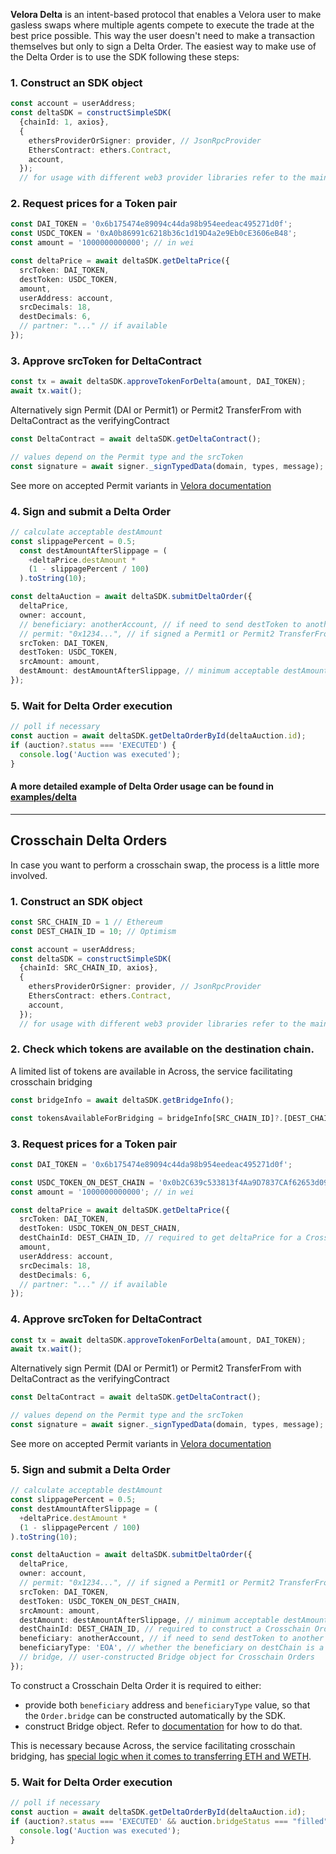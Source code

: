 **Velora Delta** is an intent-based protocol that enables a Velora user to make gasless swaps where multiple agents compete to execute the trade at the best price possible.
This way the user doesn't need to make a transaction themselves but only to sign a Delta Order.
The easiest way to make use of the Delta Order is to use the SDK following these steps:

### 1. Construct an SDK object

```ts
const account = userAddress;
const deltaSDK = constructSimpleSDK(
  {chainId: 1, axios},
  {
    ethersProviderOrSigner: provider, // JsonRpcProvider
    EthersContract: ethers.Contract,
    account,
  });
  // for usage with different web3 provider libraries refer to the main [README](./README.md)
```

### 2. Request prices for a Token pair

```ts
const DAI_TOKEN = '0x6b175474e89094c44da98b954eedeac495271d0f';
const USDC_TOKEN = '0xA0b86991c6218b36c1d19D4a2e9Eb0cE3606eB48';
const amount = '1000000000000'; // in wei

const deltaPrice = await deltaSDK.getDeltaPrice({
  srcToken: DAI_TOKEN,
  destToken: USDC_TOKEN,
  amount,
  userAddress: account,
  srcDecimals: 18,
  destDecimals: 6,
  // partner: "..." // if available
});
```


### 3. Approve srcToken for DeltaContract

```ts
const tx = await deltaSDK.approveTokenForDelta(amount, DAI_TOKEN);
await tx.wait();
```

Alternatively sign Permit (DAI or Permit1) or Permit2 TransferFrom with DeltaContract as the verifyingContract

```ts
const DeltaContract = await deltaSDK.getDeltaContract();

// values depend on the Permit type and the srcToken
const signature = await signer._signTypedData(domain, types, message);
```

See more on accepted Permit variants in [Velora documentation](https://developers.velora.xyz/api/velora-api/velora-delta-api/build-a-delta-order-to-sign#supported-permits)


### 4. Sign and submit a Delta Order

```ts
// calculate acceptable destAmount
const slippagePercent = 0.5;
  const destAmountAfterSlippage = (
    +deltaPrice.destAmount *
    (1 - slippagePercent / 100)
  ).toString(10);

const deltaAuction = await deltaSDK.submitDeltaOrder({
  deltaPrice,
  owner: account,
  // beneficiary: anotherAccount, // if need to send destToken to another account
  // permit: "0x1234...", // if signed a Permit1 or Permit2 TransferFrom for DeltaContract
  srcToken: DAI_TOKEN,
  destToken: USDC_TOKEN,
  srcAmount: amount,
  destAmount: destAmountAfterSlippage, // minimum acceptable destAmount
});
```

### 5. Wait for Delta Order execution

```ts
// poll if necessary
const auction = await deltaSDK.getDeltaOrderById(deltaAuction.id);
if (auction?.status === 'EXECUTED') {
  console.log('Auction was executed');
}
```

#### A more detailed example of Delta Order usage can be found in [examples/delta](./src/examples/delta.ts)




---------------------------------------------------

## Crosschain Delta Orders

In case you want to perform a crosschain swap, the process is a little more involved.

### 1. Construct an SDK object

```ts
const SRC_CHAIN_ID = 1 // Ethereum
const DEST_CHAIN_ID = 10; // Optimism

const account = userAddress;
const deltaSDK = constructSimpleSDK(
  {chainId: SRC_CHAIN_ID, axios},
  {
    ethersProviderOrSigner: provider, // JsonRpcProvider
    EthersContract: ethers.Contract,
    account,
  });
  // for usage with different web3 provider libraries refer to the main [README](./README.md)
```

### 2. Check which tokens are available on the destination chain.

A limited list of tokens are available in Across, the service facilitating crosschain bridging

```ts
const bridgeInfo = await deltaSDK.getBridgeInfo();

const tokensAvailableForBridging = bridgeInfo[SRC_CHAIN_ID]?.[DEST_CHAIN_ID]
```


### 3. Request prices for a Token pair

```ts
const DAI_TOKEN = '0x6b175474e89094c44da98b954eedeac495271d0f';

const USDC_TOKEN_ON_DEST_CHAIN = '0x0b2C639c533813f4Aa9D7837CAf62653d097Ff85'; // available for bridging on Optimism
const amount = '1000000000000'; // in wei

const deltaPrice = await deltaSDK.getDeltaPrice({
  srcToken: DAI_TOKEN,
  destToken: USDC_TOKEN_ON_DEST_CHAIN,
  destChainId: DEST_CHAIN_ID, // required to get deltaPrice for a Crosschain Order
  amount,
  userAddress: account,
  srcDecimals: 18,
  destDecimals: 6,
  // partner: "..." // if available
});
```


### 4. Approve srcToken for DeltaContract

```ts
const tx = await deltaSDK.approveTokenForDelta(amount, DAI_TOKEN);
await tx.wait();
```

Alternatively sign Permit (DAI or Permit1) or Permit2 TransferFrom with DeltaContract as the verifyingContract

```ts
const DeltaContract = await deltaSDK.getDeltaContract();

// values depend on the Permit type and the srcToken
const signature = await signer._signTypedData(domain, types, message);
```

See more on accepted Permit variants in [Velora documentation](https://developers.velora.xyz/api/velora-api/velora-delta-api/build-a-delta-order-to-sign#supported-permits)


### 5. Sign and submit a Delta Order

```ts
// calculate acceptable destAmount
const slippagePercent = 0.5;
const destAmountAfterSlippage = (
  +deltaPrice.destAmount *
  (1 - slippagePercent / 100)
).toString(10);

const deltaAuction = await deltaSDK.submitDeltaOrder({
  deltaPrice,
  owner: account,
  // permit: "0x1234...", // if signed a Permit1 or Permit2 TransferFrom for DeltaContract
  srcToken: DAI_TOKEN,
  destToken: USDC_TOKEN_ON_DEST_CHAIN,
  srcAmount: amount,
  destAmount: destAmountAfterSlippage, // minimum acceptable destAmount
  destChainId: DEST_CHAIN_ID, // required to construct a Crosschain Order
  beneficiary: anotherAccount, // if need to send destToken to another account on destChain
  beneficiaryType: 'EOA', // whether the beneficiary on destChain is a smart contract
  // bridge, // user-constructed Bridge object for Crosschain Orders
});
```

To construct a Crosschain Delta Order it is required to either:
* provide both `beneficiary` address and `beneficiaryType` value, so that the `Order.bridge` can be constructed automatically by the SDK.
* construct Bridge object. Refer to [documentation](https://developers.velora.xyz/api/velora-api/velora-delta-api/build-a-delta-order-to-sign#sign-an-order-cross-chain) for how to do that.

This is necessary because Across, the service facilitating crosschain bridging, has [special logic when it comes to transferring ETH and WETH](https://docs.across.to/introduction/technical-faq#what-is-the-behavior-of-eth-weth-in-transfers).

### 5. Wait for Delta Order execution

```ts
// poll if necessary
const auction = await deltaSDK.getDeltaOrderById(deltaAuction.id);
if (auction?.status === 'EXECUTED' && auction.bridgeStatus === "filled") {
  console.log('Auction was executed');
}
```